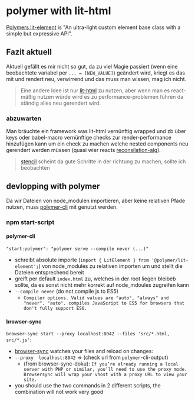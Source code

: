 # polymer with lit-html

[Polymers lit-element](https://github.com/Polymer/lit-element) is "An ultra-light custom element base class with a simple but expressive API".

## Fazit aktuell

Aktuell gefällt es mir nicht so gut, da zu viel Magie passiert (wenn eine beobachtete variabel per `... = [NEW_VALUE]`) geändert wird, kriegt es das mit und rendert neu, verwirrend und das muss man wissen, mag ich nicht.

> Eine andere Idee ist nur [lit-html](https://github.com/Polymer/lit-html) zu nutzen, aber wenn man es react-mäßig nutzen würde wird es zu performance-problemen führen da ständig alles neu gerendert wird.

### abzuwarten

Man bräuchte ein framework was lit-html vernünftig wrapped und zb über keys oder babel-macro vernünftige checks zur render-performance hinzufügen kann um ein check zu machen welche nested components neu gerendert werden müssen (quasi wier reacts [reconsilation-alg](https://reactjs.org/docs/reconciliation.html)).

> [stencil](https://stenciljs.com/) scheint da gute Schritte in der richtung zu machen, sollte ich beobachten



## devlopping with polymer

Da wir Dateien von node_modulen importieren, aber keine relativen Pfade nutzen, muss [polymer-cli](https://www.polymer-project.org/3.0/docs/tools/polymer-cli) mit genutzt werden.

### npm start-script

#### polymer-cli

`"start:polymer": "polymer serve --compile never (...)"`

- schreibt absolute importe (`import { LitElement } from '@polymer/lit-element';`) von node_modules zu relativen importen um und stellt die Dateien entsprechend bereit
- greift per default `index.html` zu, welches in der root liegen bleibeb sollte, da es sonst nicht mehr korrekt auf node_mdoules zugreifen kann
- `--compile never` (do not compile js to ES5)
  - `Compiler options. Valid values are "auto", "always" and "never". "auto". compiles JavaScript to ES5 for browsers that don't fully support ES6.`

#### browser-sync

`browser-sync start --proxy localhost:8042 --files 'src/*.html, src/*.js'`:

* [browser-sync](https://browsersync.io) watches your files and reload on changes:
* `--proxy  localhost:8042` => (check url from `polymer`-cli-output) 
    * (from browser-sync-doku): `If you’re already running a local server with PHP or similar, you’ll need to use the proxy mode. Browsersync will wrap your vhost with a proxy URL to view your site.`
* you should use the two commands in 2 different scripts, the combination will not work very good